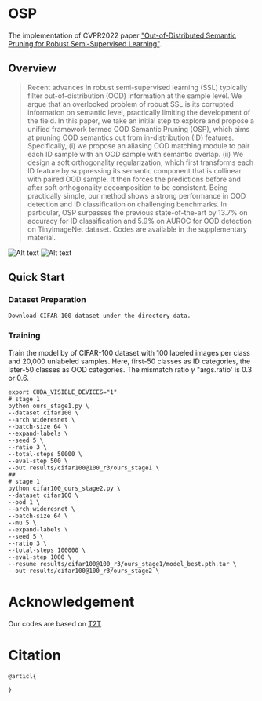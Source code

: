 # OSP
The implementation of CVPR2022 paper ["Out-of-Distributed Semantic Pruning for Robust Semi-Supervised Learning"]().
## Overview
> Recent advances in robust semi-supervised learning (SSL) typically filter out-of-distribution (OOD) information at the sample level. We argue that an overlooked problem of robust SSL is its corrupted information on semantic level, practically limiting the development of the field. In this paper, we take an initial step to explore and propose a unified framework termed OOD Semantic Pruning (OSP), which aims at pruning OOD semantics out from in-distribution (ID) features. Specifically, (i) we propose an aliasing OOD matching module to pair each ID sample with an OOD sample with semantic overlap. (ii) We design a soft orthogonality regularization, which first transforms each ID feature by suppressing its semantic component that is collinear with paired OOD sample. It then forces the predictions before and after soft orthogonality decomposition to be consistent. Being practically simple, our method shows a strong performance in OOD detection and ID classification on challenging benchmarks. In particular, OSP surpasses the previous state-of-the-art by 13.7% on accuracy for ID classification and 5.9% on AUROC for OOD detection on TinyImageNet dataset. Codes are available in the supplementary material.
>
![Alt text](images\motivation_final.jpg)
![Alt text](images\methodv4.jpg)

## Quick Start 
### Dataset Preparation
    Download CIFAR-100 dataset under the directory data.
### Training
Train the model by of CIFAR-100 dataset with 100 labeled images per class and 20,000 unlabeled samples. Here, first-50 classes as ID categories, the later-50 classes as OOD categories. The mismatch ratio $\gamma$ "args.ratio' is 0.3 or 0.6.
```shell
export CUDA_VISIBLE_DEVICES="1"
# stage 1
python ours_stage1.py \
--dataset cifar100 \
--arch wideresnet \
--batch-size 64 \
--expand-labels \
--seed 5 \
--ratio 3 \
--total-steps 50000 \
--eval-step 500 \
--out results/cifar100@100_r3/ours_stage1 \
##
# stage 1
python cifar100_ours_stage2.py \
--dataset cifar100 \
--ood 1 \
--arch wideresnet \
--batch-size 64 \
--mu 5 \
--expand-labels \
--seed 5 \
--ratio 3 \
--total-steps 100000 \
--eval-step 1000 \
--resume results/cifar100@100_r3/ours_stage1/model_best.pth.tar \
--out results/cifar100@100_r3/ours_stage2 \

```
# Acknowledgement
Our codes are based on [T2T](https://github.com/huangjk97/T2T)

# Citation
```
@articl{

}

```